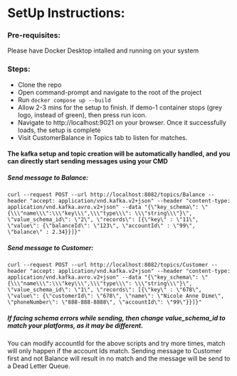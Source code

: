 # SetUp Instructions:

### Pre-requisites:
Please have Docker Desktop intalled and running on your system

### Steps:
- Clone the repo
- Open command-prompt and navigate to the root of the project
- Run `docker compose up --build`
- Allow 2-3 mins for the setup to finish. If demo-1 container stops (grey logo, instead of green), then press run icon.
- Navigate to http://localhost:9021 on your browser. Once it successfully loads, the setup is complete
- Visit CustomerBalance in Topics tab to listen for matches.
  
#### The kafka setup and topic creation will be automatically handled, and you can directly start sending messages using your CMD

##### Send message to Balance:
`curl --request POST --url http://localhost:8082/topics/Balance --header "accept: application/vnd.kafka.v2+json" --header "content-type: application/vnd.kafka.avro.v2+json" --data "{\"key_schema\": \"{\\\"name\\\":\\\"key\\\",\\\"type\\\": \\\"string\\\"}\", \"value_schema_id\": \"2\", \"records\": [{\"key\" : \"11\", \"value\": {\"balanceId\": \"123\", \"accountId\" : \"99\", \"balance\" : 2.34}}]}"`

##### Send message to Customer:
`curl --request POST --url http://localhost:8082/topics/Customer --header "accept: application/vnd.kafka.v2+json" --header "content-type: application/vnd.kafka.avro.v2+json" --data "{\"key_schema\": \"{\\\"name\\\":\\\"key\\\",\\\"type\\\": \\\"string\\\"}\", \"value_schema_id\": \"1\", \"records\": [{\"key\" : \"678\", \"value\": {\"customerId\": \"678\", \"name\": \"Nicole Anne Dime\", \"phoneNumber\": \"888-888-8888\", \"accountId\": \"99\"}}]}"`

##### If facing schema errors while sending, then change value_schema_id to match your platforms, as it may be different.

You can modify accountId for the above scripts and try more times, match will only happen if the account Ids match.
Sending message to Customer first and not Balance will result in no match and the message will be send to a Dead Letter Queue.
